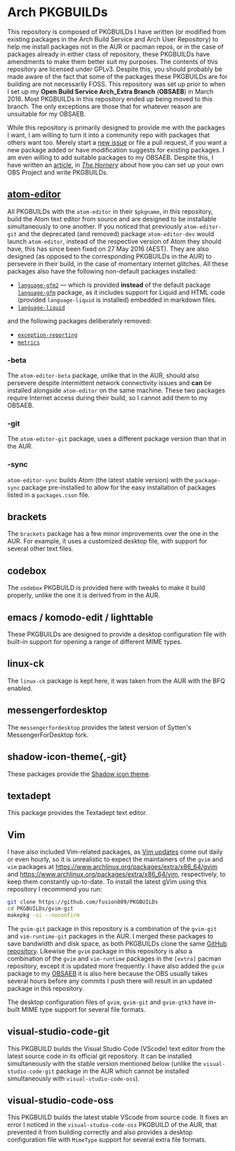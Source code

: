 # Arch PKGBUILDs
This repository is composed of PKGBUILDs I have written (or modified from existing packages in the Arch Build Service and Arch User Repository) to help me install packages not in the AUR or pacman repos, or in the case of packages already in either class of repository, these PKGBUILDs have amendments to make them better suit my purposes. The contents of this repository are licensed under GPLv3. Despite this, you should probably be made aware of the fact that some of the packages these PKGBUILDs are for building are not necessarily FOSS. This repository was set up prior to when I set up my **Open Build Service Arch_Extra Branch** (**OBSAEB**) in March 2016. Most PKGBUILDs in this repository ended up being moved to this branch. The only exceptions are those that for whatever reason are unsuitable for my OBSAEB.

While this repository is primarily designed to provide me with the packages I want, I am willing to turn it into a community repo with packages that others want too. Merely start a [new issue](https://github.com/fusion809/PKGBUILDs/issues/new) or file a pull request, if you want a new package added or have modification suggests for existing packages. I am even willing to add suitable packages to my OBSAEB. Despite this, I have written an [article](https://fusion809.github.io/package-development), in [*The Hornery*](https://fusion809.github.io) about how you can set up your own OBS Project and write PKGBUILDs.

## [atom-editor](/atom-editor/)
All PKGBUILDs with the `atom-editor` in their `$pkgname`, in this repository, build the Atom text editor from source and are designed to be installable simultaneously to one another. If you noticed that previously `atom-editor-git` and the deprecated (and removed) package `atom-editor-dev` would launch `atom-editor`, instead of the respective version of Atom they should have, this has since been fixed on 27 May 2016 (AEST). They are also designed (as opposed to the corresponding PKGBUILDs in the AUR) to persevere in their build, in the case of momentary internet glitches. All these packages also have the following non-default packages installed:

* [`language-gfm2`](https://github.com/fusion809/language-gfm) &mdash; which is provided **instead** of the default package [`language-gfm`](https://github.com/atom/language-gfm) package, as it includes support for Liquid and HTML code (provided `language-liquid` is installed) embedded in markdown files.
* [`language-liquid`](https://github.com/puranjayjain/language-liquid)

and the following packages deliberately removed:

* [`exception-reporting`](https://github.com/atom/exception-reporting)
* [`metrics`](https://github.com/atom/metrics)

### -beta
The `atom-editor-beta` package, unlike that in the AUR, should also persevere despite intermittent network connectivity issues and **can** be installed alongside `atom-editor` on the same machine. These two packages require Internet access during their build, so I cannot add them to my OBSAEB.

### -git
The `atom-editor-git` package, uses a different package version than that in the AUR.

### -sync
`atom-editor-sync` builds Atom (the latest stable version) with the `package-sync` package pre-installed to allow for the easy installation of packages listed in a `packages.cson` file.

## brackets
The `brackets` package has a few minor improvements over the one in the AUR. For example, it uses a customized desktop file, with support for several other text files.

## codebox
The `codebox` PKGBUILD is provided here with tweaks to make it build properly, unlike the one it is derived from in the AUR.

## emacs / komodo-edit / lighttable
These PKGBUILDs are designed to provide a desktop configuration file with built-in support for opening a range of different MIME types.

## linux-ck
The `linux-ck` package is kept here, it was taken from the AUR with the BFQ enabled.

## messengerfordesktop
The `messengerfordesktop` provides the latest version of Sytten's MessengerForDesktop fork.

## shadow-icon-theme{,-git}
These packages provide the [Shadow icon theme](https://github.com/rudrab/Shadow).

## textadept
This package provides the Textadept text editor.

## Vim
I have also included Vim-related packages, as [Vim updates](https://github.com/vim/vim/releases) come out daily or even hourly, so it is unrealistic to expect the maintainers of the `gvim` and `vim` packages at https://www.archlinux.org/packages/extra/x86_64/gvim and https://www.archlinux.org/packages/extra/x86_64/vim, respectively, to keep them constantly up-to-date. To install the latest gVim using this repository I recommend you run:

```bash
git clone https://github.com/fusion809/PKGBUILDs
cd PKGBUILDs/gvim-git
makepkg -si --noconfirm
```

The `gvim-git` package in this repository is a combination of the `gvim-git` and `vim-runtime-git` packages in the AUR. I merged these packages to save bandwidth and disk space, as both PKGBUILDs clone the same [GitHub repository](https://github.com/vim/vim). Likewise the `gvim` package in this repository is also a combination of the `gvim` and `vim-runtime` packages in the `[extra]` pacman repository, except it is updated more frequently. I have also added the `gvim` package to my [OBSAEB](https://build.opensuse.org/package/show/home:fusion809:arch_extra/gvim) it is also here because the OBS usually takes several hours before any commits I push there will result in an updated package in this repository.

The desktop configuration files of `gvim`, `gvim-git` and `gvim-gtk3` have in-built MIME type support for several file formats.

## visual-studio-code-git
This PKGBUILD builds the Visual Studio Code (VScode) text editor from the latest source code in its official git repository. It can be installed simultaneously with the stable version mentioned below (unlike the `visual-studio-code-git` package in the AUR which cannot be installed simultaneously with `visual-studio-code-oss`).

## visual-studio-code-oss
This PKGBUILD builds the latest stable VScode from source code. It fixes an error I noticed in the `visual-studio-code-oss` PKGBUILD of the AUR, that prevented it from building correctly and also provides a desktop configuration file with `MimeType` support for several extra file formats.

